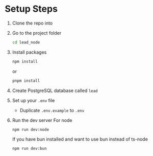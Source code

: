 # Setup Steps

1. Clone the repo into

2. Go to the project folder

   ```sh
   cd lead_node
   ```

3. Install packages

   ```sh
   npm install
   ```

   or

   ```sh
   pnpm install
   ```

4. Create PostgreSQL database called `lead`

5. Set up your `.env` file

   - Duplicate `.env.example` to `.env`

6. Run the dev server
   For node

   ```sh
   npm run dev:node
   ```

   If you have bun installed and want to use bun instead of ts-node

   ```sh
   npm run dev:bun
   ```
